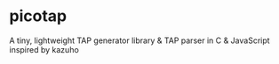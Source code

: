 picotap
=======

A tiny, lightweight TAP generator library &amp; TAP parser in C &amp; JavaScript inspired by kazuho
